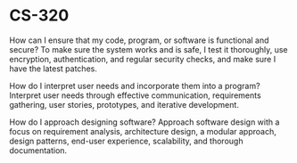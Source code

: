 # CS-320
How can I ensure that my code, program, or software is functional and secure?
To make sure the system works and is safe, I test it thoroughly, use encryption, authentication, and regular security checks, and make sure I have the latest patches.

How do I interpret user needs and incorporate them into a program?
Interpret user needs through effective communication, requirements gathering, user stories, prototypes, and iterative development.

How do I approach designing software?
Approach software design with a focus on requirement analysis, architecture design, a modular approach, design patterns, end-user experience, scalability, and thorough documentation.
